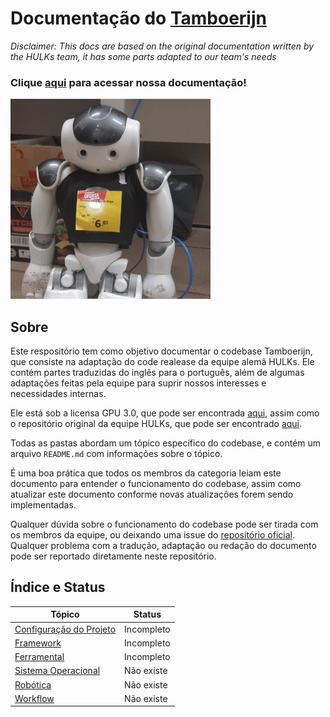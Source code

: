 # Documentação do [Tamboerijn](https://github.com/rinobot-team/Tamboerijn)
*Disclaimer: This docs are based on the original documentation written by the HULKs team, it has some parts adapted to our team's needs*

### Clique [aqui](https://rinobot-team.github.io/SPL-Docs) para acessar nossa documentação!

![Bisnaguinha](./docs/bisnaguinha.jpg)

## Sobre
Este respositório tem como objetivo documentar o codebase Tamboerijn, que consiste na adaptação do code realease da equipe alemã HULKs. Ele contém partes traduzidas do inglês para o português, além de algumas adaptações feitas pela equipe para suprir nossos interesses e necessidades internas.

Ele está sob a licensa GPU 3.0, que pode ser encontrada [aqui](./LICENSE), assim como o repositório original da equipe HULKs, que pode ser encontrado [aqui](https://github.com/HULKs/hulk).

Todas as pastas abordam um tópico específico do codebase, e contém um arquivo `README.md` com informações sobre o tópico.

É uma boa prática que todos os membros da categoria leiam este documento para entender o funcionamento do codebase, assim como atualizar este documento conforme novas atualizações forem sendo implementadas.

Qualquer dúvida sobre o funcionamento do codebase pode ser tirada com os membros da equipe, ou deixando uma issue do [repositório oficial](https://github.com/rinobot-team/Tamboerijn). Qualquer problema com a tradução, adaptação ou redação do documento pode ser reportado diretamente neste repositório.

## Índice e Status

| Tópico | Status |
| ------ | ------ |
| [Configuração do Projeto](./config-projeto/README.md)  | Incompleto |
| [Framework](./framework/README.md) | Incompleto |
| [Ferramental](./ferramental/README.md) | Incompleto |
| [Sistema Operacional](./sistema-operacional/README.md) | Não existe |
| [Robótica](./robotica/README.md) | Não existe |
| [Workflow](./workflow/README.md) | Não existe |

